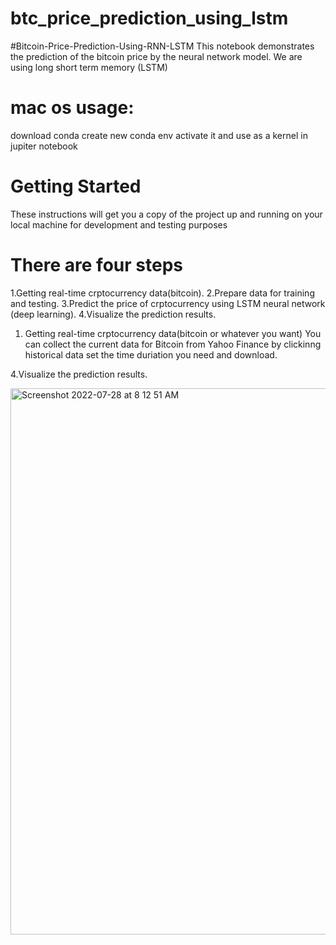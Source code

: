 # btc_price_prediction_using_lstm

#Bitcoin-Price-Prediction-Using-RNN-LSTM
This notebook demonstrates the prediction of the bitcoin price by the neural network model. We are using long short term memory (LSTM)

# mac os usage:
download conda 
create new conda env 
activate it 
and use as a kernel in jupiter notebook 

# Getting Started
These instructions will get you a copy of the project up and running on your local machine for development and testing purposes

# There are four steps 
1.Getting real-time crptocurrency data(bitcoin).
2.Prepare data for training and testing.
3.Predict the price of crptocurrency using LSTM neural network (deep learning).
4.Visualize the prediction results.

1. Getting real-time crptocurrency data(bitcoin or whatever you want)
You can collect the current data for Bitcoin from Yahoo Finance by clickinng historical data set the time duriation you need and download.


4.Visualize the prediction results.

<img width="874" alt="Screenshot 2022-07-28 at 8 12 51 AM" src="https://user-images.githubusercontent.com/50747240/181408776-9037e1c5-6b8a-47c9-936e-f76cffb4afc3.png">
